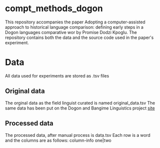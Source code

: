 # compt_methods_dogon
This repository accompanies the paper Adopting a computer-assisted approach to historical language comparison: defining early steps in a Dogon languages comparative wor by Promise Dodzi Kpoglu. 
The repository contains both the data and the source code used in the paper's experiment.

# Data
All data used for experiments are stored as .tsv files

## Original data
The orginal data as the field linguist curated is named original_data.tsv
The same data has been put on the Dogon and Bangime Linguistics project [site]([url](https://dogonlanguages.info/))

## Processed data
The processed data, after manual process is data.tsv
Each row is a word and the columns are as follows:
column-info
one|two
